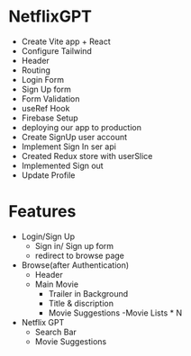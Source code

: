 # NetflixGPT
- Create Vite app + React
- Configure Tailwind
- Header
- Routing
- Login Form
- Sign Up form
- Form Validation
- useRef Hook
- Firebase Setup
- deploying our app to production
- Create SignUp user account
- Implement Sign In ser api
- Created Redux store with userSlice
- Implemented Sign out
- Update Profile

# Features
- Login/Sign Up
    - Sign in/ Sign up form
    - redirect to browse page
- Browse(after Authentication)
    - Header
    - Main Movie
        - Trailer in Background
        - Title & discription
        - Movie Suggestions
            -Movie Lists * N
- Netflix GPT
    - Search Bar
    - Movie Suggestions
